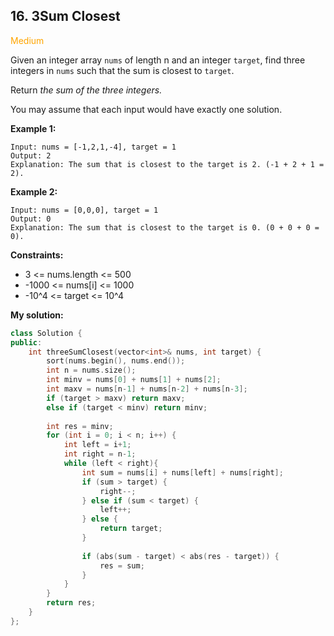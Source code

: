 ## 16. 3Sum Closest
<span style="color:orange">Medium</span>

Given an integer array `nums` of length n and an integer `target`, find three integers in `nums` such that the sum is closest to `target`.

Return *the sum of the three integers.*

You may assume that each input would have exactly one solution.

 

**Example 1:**
```
Input: nums = [-1,2,1,-4], target = 1
Output: 2
Explanation: The sum that is closest to the target is 2. (-1 + 2 + 1 = 2).
```
**Example 2:**
```
Input: nums = [0,0,0], target = 1
Output: 0
Explanation: The sum that is closest to the target is 0. (0 + 0 + 0 = 0).
```
 

**Constraints:**

+ 3 <= nums.length <= 500
+ -1000 <= nums[i] <= 1000
+ -10^4 <= target <= 10^4

**My solution:**
```cpp
class Solution {
public:
    int threeSumClosest(vector<int>& nums, int target) {
        sort(nums.begin(), nums.end());
        int n = nums.size();
        int minv = nums[0] + nums[1] + nums[2];
        int maxv = nums[n-1] + nums[n-2] + nums[n-3];
        if (target > maxv) return maxv;
        else if (target < minv) return minv;
        
        int res = minv;
        for (int i = 0; i < n; i++) {
            int left = i+1;
            int right = n-1;
            while (left < right){
                int sum = nums[i] + nums[left] + nums[right];
                if (sum > target) {
                    right--;
                } else if (sum < target) {
                    left++;
                } else {
                    return target;
                }
                
                if (abs(sum - target) < abs(res - target)) {
                    res = sum;
                }
            }
        }
        return res;
    }
};
```